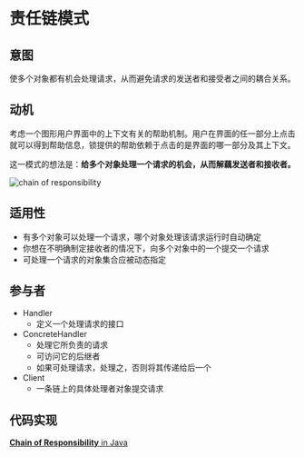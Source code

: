 # 责任链模式

## 意图

使多个对象都有机会处理请求，从而避免请求的发送者和接受者之间的耦合关系。

## 动机

考虑一个图形用户界面中的上下文有关的帮助机制。用户在界面的任一部分上点击就可以得到帮助信息，锁提供的帮助依赖于点击的是界面的哪一部分及其上下文。

这一模式的想法是：**给多个对象处理一个请求的机会，从而解藕发送者和接收者。**

![chain of responsibility](https://blog-1300663127.cos.ap-shanghai.myqcloud.com/BackEnd_Notes/design%20pattern/chainofresponsibility.png)

## 适用性

- 有多个对象可以处理一个请求，哪个对象处理该请求运行时自动确定
- 你想在不明确制定接收者的情况下，向多个对象中的一个提交一个请求
- 可处理一个请求的对象集合应被动态指定

## 参与者

- Handler
  - 定义一个处理请求的接口
- ConcreteHandler
  - 处理它所负责的请求
  - 可访问它的后继者
  - 如果可处理请求，处理之，否则将其传递给后一个
- Client
  - 一条链上的具体处理者对象提交请求

## 代码实现

[**Chain of Responsibility** in Java](https://refactoring.guru/design-patterns/chain-of-responsibility/java/example#example-0)

